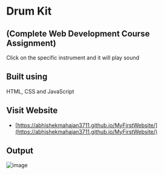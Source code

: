 
# Drum Kit 

## (Complete Web Development Course Assignment)

Click on the specific instrument and it will play sound 

## Built using 
HTML, CSS and JavaScript

## Visit Website

 - [https://abhishekmahajan3711.github.io/MyFirstWebsite/](https://abhishekmahajan3711.github.io/MyFirstWebsite/)

## Output 
![image](images/MiniProject-4.png)

